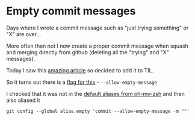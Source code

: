 # Empty commit messages

Days where I wrote a commit message such as "just trying something" or "X" are over...

More often than not I now create a proper commit message when squash and merging directly from github (deleting all the "trying" and "X" messages).

Today I saw this [amazing article](https://schpet.com/note/git-commit-messages-are-optional) so decided to add it to TIL.

So it turns out there is a [flag for this](https://git-scm.com/docs/git-commit#Documentation/git-commit.txt---allow-empty-message) - `--allow-empty-message`

I checked that it was not in the [default aliases from oh-my-zsh](https://kapeli.com/cheat_sheets/Oh-My-Zsh_Git.docset/Contents/Resources/Documents/index) and then also aliased it

```git
git config --global alias.empty 'commit --allow-empty-message -m ""'
```
